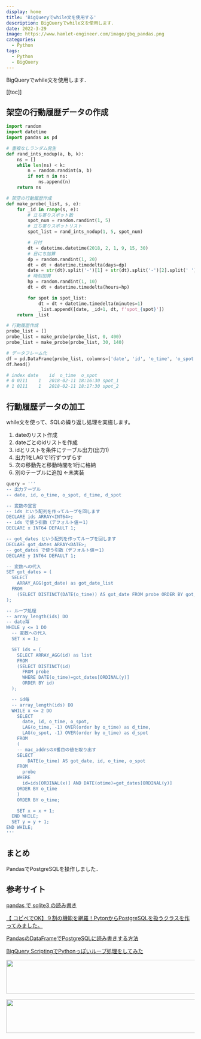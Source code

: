 ```yaml
---
display: home
title: 'BigQueryでwhile文を使用する'
description: BigQueryでwhile文を使用します．
date: 2022-3-29
image: https://www.hamlet-engineer.com/image/gbq_pandas.png
categories: 
  - Python
tags:
  - Python
  - BigQuery
---
```

BigQueryでwhile文を使用します．

<!-- https://www.hamlet-engineer.com -->
<!-- ![](/image/ChordDiagram.png) -->

<!-- more -->

<ClientOnly>
  <CallInArticleAdsense />
</ClientOnly>

[[toc]]

## 架空の行動履歴データの作成

```python
import random
import datetime
import pandas as pd

# 重複なしランダム発生
def rand_ints_nodup(a, b, k):
    ns = []
    while len(ns) < k:
        n = random.randint(a, b)
        if not n in ns:
            ns.append(n)
    return ns

# 架空の行動履歴作成
def make_probe(_list, s, e):
    for _id in range(s, e):
        # 立ち寄りスポット数
        spot_num = random.randint(1, 5)
        # 立ち寄りスポットリスト
        spot_list = rand_ints_nodup(1, 5, spot_num)

        # 日付
        dt = datetime.datetime(2018, 2, 1, 9, 15, 30)
        # 日にち加算
        dp = random.randint(1, 20)
        dt = dt + datetime.timedelta(days=dp)
        date = str(dt).split('-')[1] + str(dt).split('-')[2].split(' ')[0]
        # 時刻加算
        hp = random.randint(1, 10)
        dt = dt + datetime.timedelta(hours=hp)

        for spot in spot_list:
            dt = dt + datetime.timedelta(minutes=1)
            _list.append([date, _id+1, dt, f'spot_{spot}'])
    return _list

# 行動履歴作成
probe_list = []
probe_list = make_probe(probe_list, 0, 400)
probe_list = make_probe(probe_list, 30, 140)

# データフレーム化
df = pd.DataFrame(probe_list, columns=['date', 'id', 'o_time', 'o_spot'])
df.head()

# index date	id	o_time	o_spot
# 0	0211	1	2018-02-11 18:16:30	spot_1
# 1	0211	1	2018-02-11 18:17:30	spot_2
```

## 行動履歴データの加工
while文を使って、SQLの繰り返し処理を実施します。
1. dateのリスト作成
2. dateごとのidリストを作成
3. idとリストを条件にテーブル出力(出力1)
4. 出力1をLAGで1行ずつずらす
5. 次の移動先と移動時間を1行に格納
6. 別のテーブルに追加 <-未実装

```python
query = '''
-- 出力テーブル
-- date, id, o_time, o_spot, d_time, d_spot

-- 変数の宣言
-- ids という配列を作ってループを回します
DECLARE ids ARRAY<INT64>;
-- ids で使う引数（デフォルト値＝1)
DECLARE x INT64 DEFAULT 1;

-- got_dates という配列を作ってループを回します
DECLARE got_dates ARRAY<DATE>;
-- got_dates で使う引数（デフォルト値＝1)
DECLARE y INT64 DEFAULT 1;

-- 変数への代入
SET got_dates = (
  SELECT 
    ARRAY_AGG(got_date) as got_date_list
  FROM 
    (SELECT DISTINCT(DATE(o_time)) AS got_date FROM probe ORDER BY got_date)
);

-- ループ処理
-- array_length(ids) DO
-- date毎
WHILE y <= 1 DO 
  -- 変数への代入
  SET x = 1;

  SET ids = (
    SELECT ARRAY_AGG(id) as list 
    FROM 
    (SELECT DISTINCT(id)
      FROM probe
      WHERE DATE(o_time)=got_dates[ORDINAL(y)]
      ORDER BY id)
  );

  -- id毎
  -- array_length(ids) DO
  WHILE x <= 2 DO
    SELECT 
      date, id, o_time, o_spot,
      LAG(o_time, -1) OVER(order by o_time) as d_time, 
      LAG(o_spot, -1) OVER(order by o_time) as d_spot
    FROM 
    (
    -- mac_addrsのX番目の値を取り出す
    SELECT
        DATE(o_time) AS got_date, id, o_time, o_spot
    FROM
      probe
    WHERE 
      id=ids[ORDINAL(x)] AND DATE(otime)=got_dates[ORDINAL(y)]
    ORDER BY o_time
    )
    ORDER BY o_time;

    SET x = x + 1;
  END WHILE;
  SET y = y + 1;
END WHILE;
'''
```

## まとめ
PandasでPostgreSQLを操作しました．

## 参考サイト
[pandas で sqlite3 の読み書き](https://qiita.com/ekzemplaro/items/8dbf65cad62511854053)

[【 コピペでOK】９割の機能を網羅！PytonからPostgreSQLを扱うクラスを作ってみました。](https://resanaplaza.com/2021/09/15/%E3%80%90-%E3%82%B3%E3%83%94%E3%83%9A%E3%81%A7ok%E3%80%91%EF%BC%99%E5%89%B2%E3%81%AE%E6%A9%9F%E8%83%BD%E3%82%92%E7%B6%B2%E7%BE%85%EF%BC%81pyton%E3%81%8B%E3%82%89postgresql%E3%82%92%E6%89%B1%E3%81%86/)

[PandasのDataFrameでPostgreSQLに読み書きする方法](https://tanuhack.com/pandas-postgres-readto/#PostgreSQL-3)

[BigQuery ScriptingでPythonっぽいループ処理をしてみた](https://qiita.com/CraveOwl/items/5ffcf5edac238b165bbb)



<ClientOnly>
  <CallInArticleAdsense />
</ClientOnly>

<!-- TechAcademy -->
<a href="//af.moshimo.com/af/c/click?a_id=2604050&p_id=1555&pc_id=2816&pl_id=29835&guid=ON" rel="nofollow" referrerpolicy="no-referrer-when-downgrade"><img src="//image.moshimo.com/af-img/0866/000000029835.jpg" width="728" height="90" style="border:none;"></a><img src="//i.moshimo.com/af/i/impression?a_id=2604050&p_id=1555&pc_id=2816&pl_id=29835" width="1" height="1" style="border:none;">

<!-- テックキャンプ -->
<a href="//af.moshimo.com/af/c/click?a_id=2641145&p_id=1770&pc_id=3386&pl_id=25847&guid=ON" rel="nofollow" referrerpolicy="no-referrer-when-downgrade"><img src="//image.moshimo.com/af-img/1115/000000025847.png" width="728" height="90" style="border:none;"></a><img src="//i.moshimo.com/af/i/impression?a_id=2641145&p_id=1770&pc_id=3386&pl_id=25847" width="1" height="1" style="border:none;">


